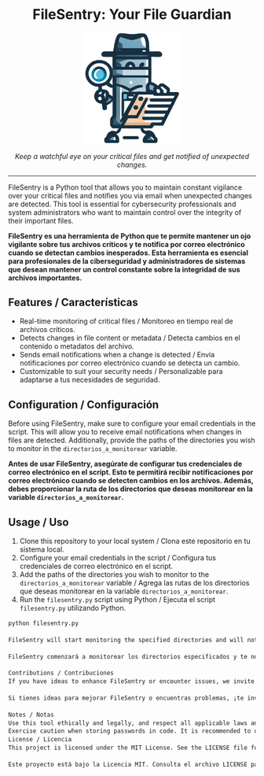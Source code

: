 <h1 align="center">FileSentry: Your File Guardian</h1>

<p align="center">
  <img src="filesentry.png" alt="FileSentry Logo" width="200">
</p>

<p align="center">
  <em>Keep a watchful eye on your critical files and get notified of unexpected changes.</em>
</p>

---

FileSentry is a Python tool that allows you to maintain constant vigilance over your critical files and notifies you via email when unexpected changes are detected. This tool is essential for cybersecurity professionals and system administrators who want to maintain control over the integrity of their important files.

**FileSentry es una herramienta de Python que te permite mantener un ojo vigilante sobre tus archivos críticos y te notifica por correo electrónico cuando se detectan cambios inesperados. Esta herramienta es esencial para profesionales de la ciberseguridad y administradores de sistemas que desean mantener un control constante sobre la integridad de sus archivos importantes.**

## Features / Características

- Real-time monitoring of critical files / Monitoreo en tiempo real de archivos críticos.
- Detects changes in file content or metadata / Detecta cambios en el contenido o metadatos del archivo.
- Sends email notifications when a change is detected / Envía notificaciones por correo electrónico cuando se detecta un cambio.
- Customizable to suit your security needs / Personalizable para adaptarse a tus necesidades de seguridad.

## Configuration / Configuración

Before using FileSentry, make sure to configure your email credentials in the script. This will allow you to receive email notifications when changes in files are detected. Additionally, provide the paths of the directories you wish to monitor in the `directorios_a_monitorear` variable.

**Antes de usar FileSentry, asegúrate de configurar tus credenciales de correo electrónico en el script. Esto te permitirá recibir notificaciones por correo electrónico cuando se detecten cambios en los archivos. Además, debes proporcionar la ruta de los directorios que deseas monitorear en la variable `directorios_a_monitorear`.**

## Usage / Uso

1. Clone this repository to your local system / Clona este repositorio en tu sistema local.
2. Configure your email credentials in the script / Configura tus credenciales de correo electrónico en el script.
3. Add the paths of the directories you wish to monitor to the `directorios_a_monitorear` variable / Agrega las rutas de los directorios que deseas monitorear en la variable `directorios_a_monitorear`.
4. Run the `filesentry.py` script using Python / Ejecuta el script `filesentry.py` utilizando Python.

```bash
python filesentry.py

FileSentry will start monitoring the specified directories and will notify you via email when unexpected changes in the files are detected.

FileSentry comenzará a monitorear los directorios especificados y te notificará por correo electrónico cuando detecte cambios inesperados en los archivos.

Contributions / Contribuciones
If you have ideas to enhance FileSentry or encounter issues, we invite you to contribute! Feel free to open issues or send pull requests to make this tool even better.

Si tienes ideas para mejorar FileSentry o encuentras problemas, ¡te invitamos a contribuir! Siéntete libre de abrir problemas (issues) o enviar solicitudes de extracción (pull requests) para hacer que esta herramienta sea aún mejor.

Notes / Notas
Use this tool ethically and legally, and respect all applicable laws and regulations / Utiliza esta herramienta de manera ética y legal y respeta todas las leyes y regulaciones aplicables.
Exercise caution when storing passwords in code. It is recommended to use secure methods for managing credentials in production environments / Ten precaución al almacenar contraseñas en el código. Se recomienda utilizar métodos seguros para gestionar las credenciales en entornos de producción.
License / Licencia
This project is licensed under the MIT License. See the LICENSE file for more details.

Este proyecto está bajo la Licencia MIT. Consulta el archivo LICENSE para obtener más detalles.
